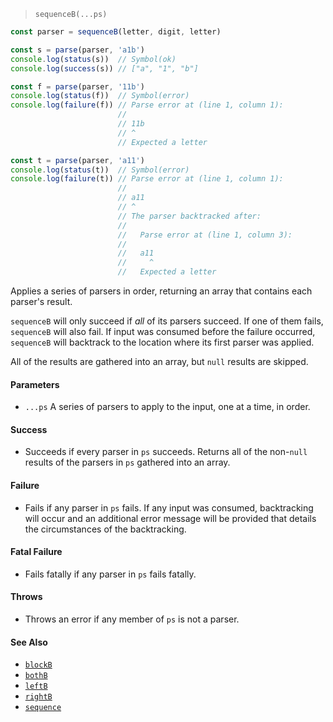 <!--
 Copyright (c) 2020 Thomas J. Otterson
 
 This software is released under the MIT License.
 https://opensource.org/licenses/MIT
-->

> `sequenceB(...ps)`

```javascript
const parser = sequenceB(letter, digit, letter)

const s = parse(parser, 'a1b')
console.log(status(s))  // Symbol(ok)
console.log(success(s)) // ["a", "1", "b"]

const f = parse(parser, '11b')
console.log(status(f))  // Symbol(error)
console.log(failure(f)) // Parse error at (line 1, column 1):
                        //
                        // 11b
                        // ^
                        // Expected a letter

const t = parse(parser, 'a11')
console.log(status(t))  // Symbol(error)
console.log(failure(t)) // Parse error at (line 1, column 1):
                        //
                        // a11
                        // ^
                        // The parser backtracked after:
                        //
                        //   Parse error at (line 1, column 3):
                        //
                        //   a11
                        //     ^
                        //   Expected a letter
```

Applies a series of parsers in order, returning an array that contains each parser's result.

`sequenceB` will only succeed if *all* of its parsers succeed. If one of them fails, `sequenceB` will also fail. If input was consumed before the failure occurred, `sequenceB` will backtrack to the location where its first parser was applied.

All of the results are gathered into an array, but `null` results are skipped.

#### Parameters

* `...ps` A series of parsers to apply to the input, one at a time, in order.

#### Success

* Succeeds if every parser in `ps` succeeds. Returns all of the non-`null` results of the parsers in `ps` gathered into an array.

#### Failure

* Fails if any parser in `ps` fails. If any input was consumed, backtracking will occur and an additional error message will be provided that details the circumstances of the backtracking.

#### Fatal Failure

* Fails fatally if any parser in `ps` fails fatally.

#### Throws

* Throws an error if any member of `ps` is not a parser.

#### See Also

* [`blockB`](blockb.md)
* [`bothB`](bothb.md)
* [`leftB`](leftb.md)
* [`rightB`](rightb.md)
* [`sequence`](sequence.md)